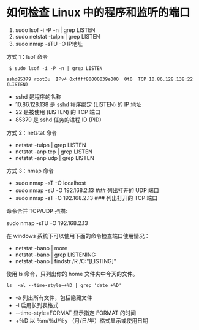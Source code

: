 # 如何检查 Linux 中的程序和监听的端口 #

1. sudo lsof -i -P -n | grep LISTEN
1. sudo netstat -tulpn | grep LISTEN
1. sudo nmap -sTU -O IP地址


方式 1：lsof 命令

   ` $ sudo lsof -i -P -n | grep LISTEN`

    sshd85379 root3u  IPv4 0xffff80000039e000  0t0  TCP 10.86.128.138:22 (LISTEN)

- sshd 是程序的名称
- 10.86.128.138 是 sshd 程序绑定 (LISTEN) 的 IP 地址
- 22 是被使用 (LISTEN) 的 TCP 端口
- 85379 是 sshd 任务的进程 ID (PID)


方式 2：netstat 命令

-  netstat -tulpn | grep LISTEN
-  netstat -anp tcp | grep LISTEN
-  netstat -anp udp | grep LISTEN

方式 3：nmap 命令

- sudo nmap -sT -O localhost
- sudo nmap -sU -O 192.168.2.13 ### 列出打开的 UDP 端口
- sudo nmap -sT -O 192.168.2.13 ### 列出打开的 TCP 端口

命令合并 TCP/UDP 扫描:

sudo nmap -sTU -O 192.168.2.13

在 windows 系统下可以使用下面的命令检查端口使用情况：

- netstat -bano | more
- netstat -bano | grep LISTENING
- netstat -bano | findstr /R /C:"[LISTING]"


使用 ls 命令，只列出你的 home 文件夹中今天的文件。

    ls  -al --time-style=+%D | grep 'date +%D'

- -a 列出所有文件，包括隐藏文件
- -l 启用长列表格式
- --time-style=FORMAT 显示指定 FORMAT 的时间
- +％D 以 ％m/％d/％y （月/日/年）格式显示或使用日期